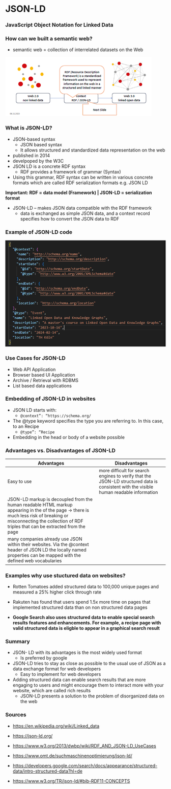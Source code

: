 # JSON-LD
### JavaScript Object Notation for Linked Data

### How can we built a semantic web?

- semantic web = collection of
interrelated
datasets on the
Web 

![own illustration](./images/JSON-LD2.png)

### What is JSON-LD?
- JSON-based syntax
    - JSON based syntax
    - It allows structured and standardized data representation on
the web
- published in 2014
- develpoped by the W3C
- JSON
LD is a concrete RDF syntax
    - RDF provides a framework of grammar (Syntax)
- Using this grammar, RDF syntax can be written in various concrete
formats which are called RDF serialization formats e.g. JSON LD

**Important: RDF = data model (Framework) | JSON-LD = serialization format** 

- JSON-LD – makes JSON data compatible with the RDF framework
    - data is exchanged as simple JSON data, and a context record specifies how to convert
the JSON data to RDF

### Example of JSON-LD code

![own illustration](./images/JSON-LD1.png)


### Use Cases for JSON-LD
- Web API Application
- Browser based UI Application
- Archive / Retrieval with RDBMS
- List based data applications

### Embedding of JSON-LD in websites

- JSON
LD starts with:
    - `@context”: “https://schema.org/`
- The @type keyword specifies the
type you are referring to. In this
case, to an Recipe
    - `@type”: “Recipe`
- Embedding in the head or body of a
website possible

### Advantages vs. Disadvantages of JSON-LD

| Advantages | Disadvantages |
| ----------- | ----------- |
| Easy to use | more difficult for search engines to verify that the JSON-LD structured data is consistent with the visible human readable information |
| JSON-LD markup is decoupled from the human readable HTML markup appearing in the of the page -> there is much less risk of breaking or misconnecting the collection of RDF triples that can be extracted from the page |  |
|many companies already use JSON within their websites. Via the @context header of JSON LD the locally named properties can be mapped with the defined web vocabularies | |

### Examples why use stuctured data on websites?
- Rotten Tomatoes added structured data to
100,000 unique pages and measured a 25%
higher click through rate
- Rakuten has found that users spend 1.5x
more time on pages that implemented
structured data than on non structured data
pages

- **Google Search also uses structured data to enable special search results features and enhancements. For example, a recipe page with valid structured data is eligble to appear in a graphical search result**

### Summary
- JSON- LD with its advantages is the most
widely used format
    - Is preferred by google
- JSON-LD tries to stay as close as possible to
the usual use of JSON as a data exchange
format for web developers
    - Easy to implement for web developers
- Adding structured data can enable search
results that are more engaging to users and
might encourage them to interact more with
your website, which are called rich results
    - JSON-LD presents a solution to the problem of disorganized data on the web

### Sources
- https://en.wikipedia.org/wiki/Linked_data

- https://json-ld.org/

- https://www.w3.org/2013/dwbp/wiki/RDF_AND_JSON-LD_UseCases

- https://www.omt.de/suchmaschinenoptimierung/json-ld/

- https://developers.google.com/search/docs/appearance/structured-data/intro-structured-data?hl=de

- https://www.w3.org/TR/json-ld/#bib-RDF11-CONCEPTS